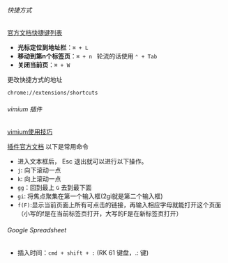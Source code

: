###### 快捷方式

[官方文档快捷键列表](https://support.google.com/chrome/answer/157179?co=GENIE.Platform%3DDesktop&hl=zh-Hans)

- **光标定位到地址栏**：`⌘ + L`
- **移动到第n个标签页**：`⌘ + n `   轮流的话使用 `⌃ + Tab`
- **关闭当前页**：`⌘ + W`



更改快捷方式的地址

```
chrome://extensions/shortcuts
```





###### vimium 插件

[vimium使用技巧](https://sspai.com/post/27723) 

[插件官方文档](https://github.com/philc/vimium)  以下是常用命令

- 进入文本框后， Esc 退出就可以进行以下操作。
- `j`: 向下滚动一点
- `k`: 向上滚动一点
- `gg`：回到最上 `G` 去到最下面
- `gi`: 将焦点聚集在第一个输入框(2gi就是第二个输入框)
- `f(F)`:显示当前页面上所有可点击的链接，再输入相应字母就能打开这个页面（小写的f是在当前标签页打开，大写的F是在新标签页打开）

  

###### Google Spreadsheet

- 插入时间：`cmd + shift + :` (RK 61 键盘，.: 键)